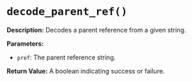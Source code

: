 # `decode_parent_ref()`

**Description:**
Decodes a parent reference from a given string.

**Parameters:**
- `pref`: The parent reference string.

**Return Value:**
A boolean indicating success or failure.
